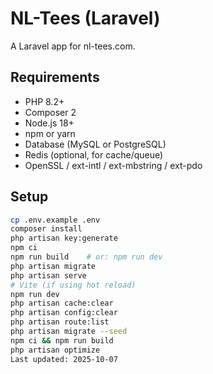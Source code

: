 # NL-Tees (Laravel)

A Laravel app for nl-tees.com. 

## Requirements
- PHP 8.2+
- Composer 2
- Node.js 18+
- npm or yarn
- Database (MySQL or PostgreSQL)
- Redis (optional, for cache/queue)
- OpenSSL / ext-intl / ext-mbstring / ext-pdo    

## Setup
```bash
cp .env.example .env
composer install
php artisan key:generate
npm ci
npm run build    # or: npm run dev
php artisan migrate
php artisan serve
# Vite (if using hot reload)
npm run dev
php artisan cache:clear
php artisan config:clear
php artisan route:list
php artisan migrate --seed
npm ci && npm run build
php artisan optimize
Last updated: 2025-10-07
